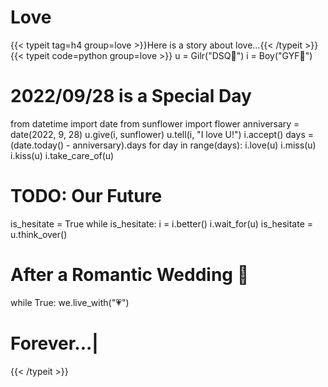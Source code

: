 # Love

{{< typeit tag=h4 group=love >}}Here is a story about love...{{< /typeit >}}
{{< typeit code=python group=love >}}
u = Gilr("DSQ🐯")
i = Boy("GYF🐯")
# 2022/09/28 is a Special Day
from datetime import date
from sunflower import flower
anniversary = date(2022, 9, 28)
u.give(i, sunflower)
u.tell(i, "I love U!")
i.accept()
days = (date.today() - anniversary).days
for day in range(days):
  i.love(u)
  i.miss(u)
  i.kiss(u)
  i.take_care_of(u)
# TODO: Our Future
is_hesitate = True
while is_hesitate:
  i = i.better()
  i.wait_for(u)
  is_hesitate = u.think_over()
# After a Romantic Wedding 💒
while True:
  we.live_with("💗️")
# Forever...|
{{< /typeit >}}

